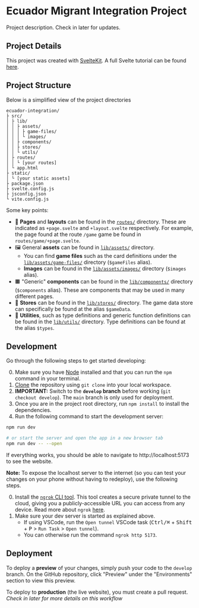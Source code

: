 # Ecuador Migrant Integration Project

Project description. Check in later for updates.

## Project Details

This project was created with [SvelteKit](https://kit.svelte.dev/). A full
Svelte tutorial can be found [here](https://svelte.dev/tutorial/basics).

## Project Structure

Below is a simplified view of the project directories
```
ecuador-integration/
├ src/
│ ├ lib/
│ │ ├ assets/ 
│ │ │ ├ game-files/
│ │ │ └ images/
│ │ ├ components/ 
│ │ ├ stores/ 
│ │ └ utils/
│ ├ routes/
│ │ └ [your routes]
│ └ app.html
├ static/
│ └ [your static assets]
├ package.json
├ svelte.config.js
├ jsconfig.json
└ vite.config.js
```

Some key points:
* 📄 **Pages** and **layouts** can be found in the [`routes/`](src/routes/)
  directory. These are indicated as `+page.svelte` and `+layout.svelte`
  respectively. For example, the page found at the route `/game` game be found
  in `routes/game/+page.svelte`.
* 🖼️ General **assets** can be found in [`lib/assets/`](src/lib/assets/)
  directory.
  * You can find **game files** such as the card definitions under the
   [`lib/assets/game-files/`](src/lib/assets/game-files/) directory
   (`$gameFiles` alias).
  * **Images** can be found in the [`lib/assets/images/`](src/lib/assets/images/)
    directory (`$images` alias).
* 🟧 "Generic" **components** can be found in the
  [`lib/components/`](src/lib/components/) directory (`$components` alias).
  These are components that may be used in many different pages.  
* 🏪 **Stores** can be found in the [`lib/stores/`](src/lib/stores/) directory.
  The game data store can specifically be found at the alias `$gameData`.
* 🔧 **Utilities**, such as type definitions and generic function definitions
  can be found in the [`lib/utils/`](src/lib/utils/) directory. Type definitions
  can be found at the alias `$types`. 

## Development

Go through the following steps to get started developing:

0. Make sure you have [Node](https://nodejs.org/en/download/) installed and that
   you can run the `npm` command in your terminal.
1. [Clone](https://docs.github.com/en/repositories/creating-and-managing-repositories/cloning-a-repository)
   the repository using `git clone` into your local workspace.
2. **IMPORTANT:** Switch to the **`develop` branch** before working (`git
checkout develop`). The `main` branch is only used for deployment.
3. Once you are in the project root directory, run `npm install` to install the
   dependencies.
4. Run the following command to start the development server:

```bash
npm run dev

# or start the server and open the app in a new browser tab
npm run dev -- --open
```

If everything works, you should be able to navigate to
http://localhost:5173 to see the website.

**Note:** To expose the localhost server to the internet (so you can test your
changes on your phone without having to redeploy), use the following steps.

0. Install the [`ngrok` CLI tool](https://ngrok.com/download). This tool creates
   a secure private tunnel to the cloud, giving you a publicly-accessible URL
   you can access from any device. Read more about `ngrok`
   [here](https://www.sitepoint.com/use-ngrok-test-local-site/).
1. Make sure your dev server is started as explained above.
   - If using VSCode, run the `Open tunnel` VSCode task (<kbd>Ctrl/⌘</kbd> +
     <kbd>Shift</kbd> + <kbd>P</kbd> > `Run Task` > `Open tunnel`).
   - You can otherwise run the command `ngrok http 5173`.

## Deployment

To deploy a **preview** of your changes, simply push your code to the `develop`
branch. On the GitHub repository, click "Preview" under the "Environments"
section to view this preview.

To deploy to **production** (the live website), you must create a pull request.
_Check in later for more details on this workflow_
